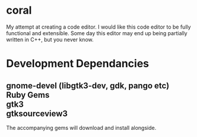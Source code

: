coral
=====

My attempt at creating a code editor. I would like this code editor to be fully functional and extensible. Some day this editor may end up being partially written in C++, but you never know.

Development Dependancies
========================
gnome-devel (libgtk3-dev, gdk, pango etc)<br/>
Ruby Gems<br/>gtk3<br/>gtksourceview3
-----------------
The accompanying gems will download and install alongside.
